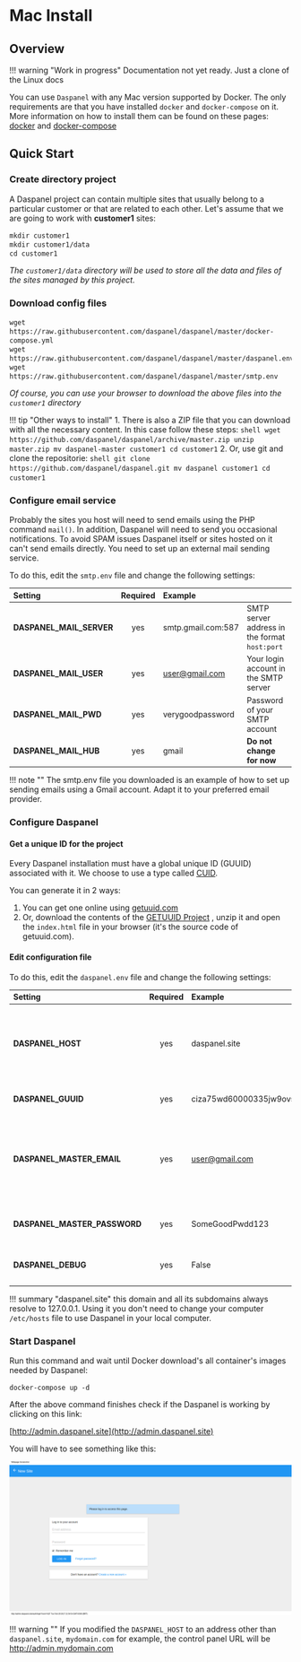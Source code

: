 # Mac Install

## Overview

!!! warning "Work in progress"
    Documentation not yet ready. Just a clone of the Linux docs

You can use `Daspanel` with any Mac version supported by Docker. The only 
requirements are that you have installed `docker` and `docker-compose` on it. 
More information on how to install them can be found on these pages: 
[docker](https://docs.docker.com/docker-for-mac/install/) and 
[docker-compose](https://docs.docker.com/compose/install/)

## Quick Start

### Create directory project

A Daspanel project can contain multiple sites that usually belong to a 
particular customer or that are related to each other. Let's assume that we are 
going to work with **customer1** sites:

``` shell
mkdir customer1
mkdir customer1/data
cd customer1
```

*The `customer1/data` directory will be used to store all the data and files 
of the sites managed by this project.*

### Download config files

``` shell
wget https://raw.githubusercontent.com/daspanel/daspanel/master/docker-compose.yml
wget https://raw.githubusercontent.com/daspanel/daspanel/master/daspanel.env
wget https://raw.githubusercontent.com/daspanel/daspanel/master/smtp.env
```

*Of course, you can use your browser to download the above files into the 
`customer1` directory*

!!! tip "Other ways to install"
    1. There is also a ZIP file that you can download with all the necessary 
    content. In this case follow these steps:
    ``` shell
    wget https://github.com/daspanel/daspanel/archive/master.zip
    unzip master.zip
    mv daspanel-master customer1
    cd customer1
    ```
    2. Or, use git and clone the repositorie:
    ``` shell
    git clone https://github.com/daspanel/daspanel.git
    mv daspanel customer1
    cd customer1
    ```

### Configure email service

Probably the sites you host will need to send emails using the PHP command 
`mail()`. In addition, Daspanel will need to send you occasional notifications. 
To avoid SPAM issues Daspanel itself or sites hosted on it can't send emails 
directly. You need to set up an external mail sending service.

To do this, edit the `smtp.env` file and change the following settings:

| Setting    | Required | Example  | |
| :--------- | :------: | :------ | :------ |
| **DASPANEL_MAIL_SERVER**      | yes  | smtp.gmail.com:587 | SMTP server address in the format `host:port` |
| **DASPANEL_MAIL_USER** | yes  | user@gmail.com | Your login account in the SMTP server|
| **DASPANEL_MAIL_PWD** | yes  | verygoodpassword | Password of your SMTP account |
| **DASPANEL_MAIL_HUB** | yes  | gmail | **Do not change for now** |

!!! note ""
    The smtp.env file you downloaded is an example of how to set up sending emails using a Gmail account. Adapt it to your preferred email provider.

### Configure Daspanel

#### Get a unique ID for the project

Every Daspanel installation must have a global unique ID (GUUID) associated 
with it. We choose to use a type called 
[CUID](https://github.com/ericelliott/cuid).

You can generate it in 2 ways:

1. You can get one online using [getuuid.com](http://getuuid.com/)
2. Or, download the contents of the 
[GETUUID Project](https://github.com/daspanel/getuuid.github.io) , unzip it and 
open the `index.html` file in your browser (it's the source code of getuuid.com).

#### Edit configuration file

To do this, edit the `daspanel.env` file and change the following settings:

| Setting    | Required | Example  | |
| :--------- | :------: | :------ | :------ |
| **DASPANEL_HOST** | yes  | daspanel.site | Address of the host where Daspanel will be installed. If it's your local computer use `daspanel.site` |
| **DASPANEL_GUUID** | yes  | ciza75wd60000335jw9ovs214 | The unique ID you obtained earlier |
| **DASPANEL_MASTER_EMAIL** | yes  | user@gmail.com | Your email. It will be used to login as admin into the panel and as recipient of notifications messages |
| **DASPANEL_MASTER_PASSWORD** | yes  | SomeGoodPwdd123 | The password you want to use as admin |
| **DASPANEL_DEBUG** | yes  | False | Only set to True in a development environment |

!!! summary "daspanel.site"
    this domain and all its subdomains always resolve to 127.0.0.1. Using it you 
    don't need to change your computer `/etc/hosts` file to use Daspanel in 
    your local computer.

### Start Daspanel

Run this command and wait until Docker download's all container's images needed by Daspanel:

``` shell
docker-compose up -d
```

After the above command finishes check if the Daspanel is working by clicking 
on this link: 

[http://admin.daspanel.site](http://admin.daspanel.site)

You will have to see something like this:

[![Daspanel login](img/daspanel-login.png)](img/daspanel-login.png)

!!! warning ""
    If you modified the `DASPANEL_HOST` to an address other than `daspanel.site`, 
    `mydomain.com` for example, the control panel URL will be 
    http://admin.mydomain.com
